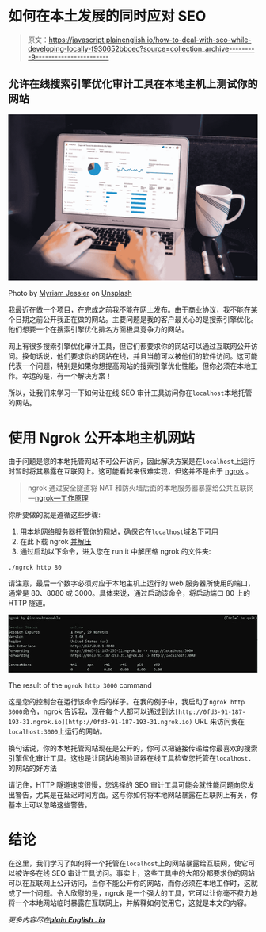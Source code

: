 # 如何在本土发展的同时应对 SEO

> 原文：<https://javascript.plainenglish.io/how-to-deal-with-seo-while-developing-locally-f930652bbcec?source=collection_archive---------9----------------------->

## 允许在线搜索引擎优化审计工具在本地主机上测试你的网站

![](img/226b3c69716441319bbd227c39e57aed.png)

Photo by [Myriam Jessier](https://unsplash.com/@mjessier?utm_source=unsplash&utm_medium=referral&utm_content=creditCopyText) on [Unsplash](https://unsplash.com/s/photos/seo?utm_source=unsplash&utm_medium=referral&utm_content=creditCopyText)

我最近在做一个项目，在完成之前我不能在网上发布。由于商业协议，我不能在某个日期之前公开我正在做的网站。主要问题是我的客户最关心的是搜索引擎优化。他们想要一个在搜索引擎优化排名方面极具竞争力的网站。

网上有很多搜索引擎优化审计工具，但它们都要求你的网站可以通过互联网公开访问。换句话说，他们要求你的网站在线，并且当前可以被他们的软件访问。这可能代表一个问题，特别是如果你想提高网站的搜索引擎优化性能，但你必须在本地工作。幸运的是，有一个解决方案！

所以，让我们来学习一下如何让在线 SEO 审计工具访问你在`localhost`本地托管的网站。

# 使用 Ngrok 公开本地主机网站

由于问题是您的本地托管网站不可公开访问，因此解决方案是在`localhost`上运行时暂时将其暴露在互联网上。这可能看起来很难实现，但这并不是由于 [ngrok](https://ngrok.com/) 。

> ngrok 通过安全隧道将 NAT 和防火墙后面的本地服务器暴露给公共互联网—[ngrok—工作原理](https://ngrok.com/product)

你所要做的就是遵循这些步骤:

1.  用本地网络服务器托管你的网站，确保它在`localhost`域名下可用
2.  在此下载 ngrok [并解压](https://ngrok.com/download)
3.  通过启动以下命令，进入您在 run it 中解压缩 ngrok 的文件夹:

```
./ngrok http 80 
```

请注意，最后一个数字必须对应于本地主机上运行的 web 服务器所使用的端口，通常是 80、8080 或 3000。具体来说，通过启动该命令，将启动端口 80 上的 HTTP 隧道。

![](img/aa14188f9cd51bf3b01b66d7361edf0c.png)

The result of the `ngrok http 3000` command

这是您的控制台在运行该命令后的样子。在我的例子中，我启动了`ngrok http 3000`命令，ngrok 告诉我，现在每个人都可以通过到达`[http://0fd3-91-187-193-31.ngrok.io](http://0fd3-91-187-193-31.ngrok.io)` URL 来访问我在`localhost:3000`上运行的网站。

换句话说，你的本地托管网站现在是公开的，你可以把链接传递给你最喜欢的搜索引擎优化审计工具。这也是让网站地图验证器在线工具检查您托管在`localhost.`的网站的好方法

请记住，HTTP 隧道速度很慢，您选择的 SEO 审计工具可能会就性能问题向您发出警告，尤其是在延迟时间方面。这与你如何将本地网站暴露在互联网上有关，你基本上可以忽略这些警告。

# 结论

在这里，我们学习了如何将一个托管在`localhost`上的网站暴露给互联网，使它可以被许多在线 SEO 审计工具访问。事实上，这些工具中的大部分都要求你的网站可以在互联网上公开访问，当你不能公开你的网站，而你必须在本地工作时，这就成了一个问题。令人欣慰的是，ngrok 是一个强大的工具，它可以让你毫不费力地将一个本地网站临时暴露在互联网上，并解释如何使用它，这就是本文的内容。

*更多内容尽在*[***plain English . io***](http://plainenglish.io/)